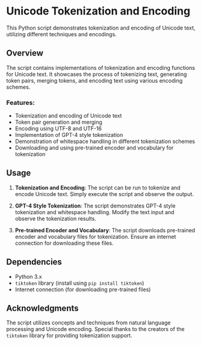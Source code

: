 # Unicode Tokenization and Encoding

This Python script demonstrates tokenization and encoding of Unicode text, utilizing different techniques and encodings.

## Overview

The script contains implementations of tokenization and encoding functions for Unicode text. It showcases the process of tokenizing text, generating token pairs, merging tokens, and encoding text using various encoding schemes.

### Features:

- Tokenization and encoding of Unicode text
- Token pair generation and merging
- Encoding using UTF-8 and UTF-16
- Implementation of GPT-4 style tokenization
- Demonstration of whitespace handling in different tokenization schemes
- Downloading and using pre-trained encoder and vocabulary for tokenization

## Usage

1. **Tokenization and Encoding**: The script can be run to tokenize and encode Unicode text. Simply execute the script and observe the output.

2. **GPT-4 Style Tokenization**: The script demonstrates GPT-4 style tokenization and whitespace handling. Modify the text input and observe the tokenization results.

3. **Pre-trained Encoder and Vocabulary**: The script downloads pre-trained encoder and vocabulary files for tokenization. Ensure an internet connection for downloading these files.

## Dependencies

- Python 3.x
- `tiktoken` library (install using `pip install tiktoken`)
- Internet connection (for downloading pre-trained files)

## Acknowledgments

The script utilizes concepts and techniques from natural language processing and Unicode encoding. Special thanks to the creators of the `tiktoken` library for providing tokenization support.

